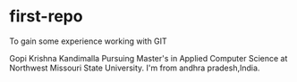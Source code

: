 # first-repo
To gain some experience working with GIT

Gopi Krishna Kandimalla Pursuing Master's in Applied Computer Science at Northwest Missouri State University.
I'm from andhra pradesh,India.